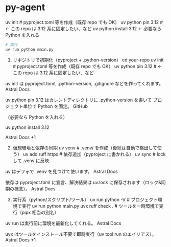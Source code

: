 # py-agent

uv init # pyproject.toml 等を作成（既存 repo でも OK）
uv python pin 3.12 # ← この repo は 3.12 系に固定したい、など
uv python install 3.12 ← 必要なら Python を入れる

```bash
# 実行
uv run python main.py
```

1. リポジトリで初期化（pyproject + .python-version）
   cd your-repo
   uv init # pyproject.toml 等を作成（既存 repo でも OK）
   uv python pin 3.12 # ← この repo は 3.12 系に固定したい、など

uv init は pyproject.toml, .python-version, .gitignore などを作ってくれます。
Astral Docs

uv python pin 3.12 はカレントディレクトリに .python-version を書いて プロジェクト単位で Python を固定。
GitHub

（必要なら Python を入れる）

uv python install 3.12

Astral Docs
+1

2. 仮想環境と依存の同期
   uv venv # .venv/ を作成（後続は自動で検出して使う）
   uv add ruff httpx # 依存追加（pyproject に書かれる）
   uv sync # lock して .venv に反映

uv はデフォで .venv を見つけて使います。
Astral Docs

依存は pyproject.toml に宣言、解決結果は uv.lock に保存されます（ロック&同期の概念）。
Astral Docs

3. 実行系（python/スクリプト/ツール）
   uv run python -V # プロジェクト環境で実行
   uv run python main.py
   uvx ruff check . # ツールを一時環境で実行（pipx 相当の別名）

uv run は実行前に環境を最新化してくれる。
Astral Docs

uvx はツールをインストール不要で即時実行（uv tool run のエイリアス）。
Astral Docs
+1

